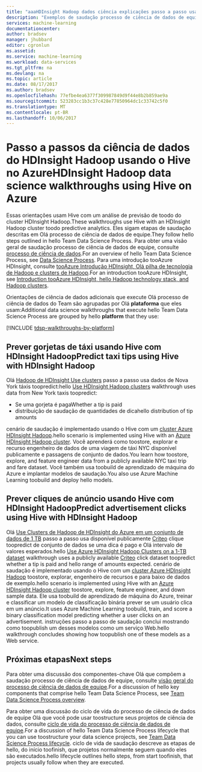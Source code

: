 ```yaml
---
title: "aaaHDInsight Hadoop dados ciência explicações passo a passo usando o Hive no Azure | Microsoft Docs"
description: "Exemplos de saudação processo de ciência de dados de equipe que o guiam através do uso de saudação do Hive em análise preditiva do toodo Hadoop de HDInsight do Azure."
services: machine-learning
documentationcenter: 
author: bradsev
manager: jhubbard
editor: cgronlun
ms.assetid: 
ms.service: machine-learning
ms.workload: data-services
ms.tgt_pltfrm: na
ms.devlang: na
ms.topic: article
ms.date: 08/17/2017
ms.author: bradsev
ms.openlocfilehash: 77efbe4ea6377f309987849d9f44e8b2b859ae9a
ms.sourcegitcommit: 523283cc1b3c37c428e77850964dc1c33742c5f0
ms.translationtype: MT
ms.contentlocale: pt-BR
ms.lasthandoff: 10/06/2017
---
```

# <a name="hdinsight-hadoop-data-science-walkthroughs-using-hive-on-azure"></a><span data-ttu-id="2ef6e-103">Passo a passos da ciência de dados do HDInsight Hadoop usando o Hive no Azure</span><span class="sxs-lookup"><span data-stu-id="2ef6e-103">HDInsight Hadoop data science walkthroughs using Hive on Azure</span></span> 

<span data-ttu-id="2ef6e-104">Essas orientações usam Hive com um análise de previsão de toodo do cluster HDInsight Hadoop.</span><span class="sxs-lookup"><span data-stu-id="2ef6e-104">These walkthroughs use Hive with an HDInsight Hadoop cluster toodo predictive analytics.</span></span> <span data-ttu-id="2ef6e-105">Eles sigam etapas de saudação descritas em Olá processo de ciência de dados de equipe.</span><span class="sxs-lookup"><span data-stu-id="2ef6e-105">They follow hello steps outlined in hello Team Data Science Process.</span></span> <span data-ttu-id="2ef6e-106">Para obter uma visão geral de saudação processo de ciência de dados de equipe, consulte [processo de ciência de dados](data-science-process-overview.md).</span><span class="sxs-lookup"><span data-stu-id="2ef6e-106">For an overview of hello Team Data Science Process, see [Data Science Process](data-science-process-overview.md).</span></span> <span data-ttu-id="2ef6e-107">Para uma introdução tooAzure HDInsight, consulte [tooAzure Introdução HDInsight, Olá pilha de tecnologia de Hadoop e clusters de Hadoop](../hdinsight/hdinsight-hadoop-introduction.md).</span><span class="sxs-lookup"><span data-stu-id="2ef6e-107">For an introduction tooAzure HDInsight, see [Introduction tooAzure HDInsight, hello Hadoop technology stack, and Hadoop clusters](../hdinsight/hdinsight-hadoop-introduction.md).</span></span>

<span data-ttu-id="2ef6e-108">Orientações de ciência de dados adicionais que execute Olá processo de ciência de dados do Team são agrupadas por Olá **plataforma** que eles usam:</span><span class="sxs-lookup"><span data-stu-id="2ef6e-108">Additional data science walkthroughs that execute hello Team Data Science Process are grouped by hello **platform** that they use:</span></span> 

[!INCLUDE [tdsp-walkthroughs-by-platform](../../includes/tdsp-walkthroughs-by-platform.md)]


## <a name="predict-taxi-tips-using-hive-with-hdinsight-hadoop"></a><span data-ttu-id="2ef6e-109">Prever gorjetas de táxi usando Hive com HDInsight Hadoop</span><span class="sxs-lookup"><span data-stu-id="2ef6e-109">Predict taxi tips using Hive with HDInsight Hadoop</span></span>

<span data-ttu-id="2ef6e-110">Olá [Hadoop de HDInsight Use clusters](machine-learning-data-science-process-hive-walkthrough.md) passo a passo usa dados de Nova York táxis toopredict:</span><span class="sxs-lookup"><span data-stu-id="2ef6e-110">hello [Use HDInsight Hadoop clusters](machine-learning-data-science-process-hive-walkthrough.md) walkthrough uses data from New York taxis toopredict:</span></span> 

- <span data-ttu-id="2ef6e-111">Se uma gorjeta é paga</span><span class="sxs-lookup"><span data-stu-id="2ef6e-111">Whether a tip is paid</span></span> 
- <span data-ttu-id="2ef6e-112">distribuição de saudação de quantidades de dica</span><span class="sxs-lookup"><span data-stu-id="2ef6e-112">hello distribution of tip amounts</span></span>

<span data-ttu-id="2ef6e-113">cenário de saudação é implementado usando o Hive com um [cluster Azure HDInsight Hadoop](https://azure.microsoft.com/services/hdinsight/).</span><span class="sxs-lookup"><span data-stu-id="2ef6e-113">hello scenario is implemented using Hive with an [Azure HDInsight Hadoop cluster](https://azure.microsoft.com/services/hdinsight/).</span></span> <span data-ttu-id="2ef6e-114">Você aprenderá como toostore, explorar e recurso engenheiro de dados de uma viagem de táxi NYC disponível publicamente e passagens de conjunto de dados.</span><span class="sxs-lookup"><span data-stu-id="2ef6e-114">You learn how toostore, explore, and feature engineer data from a publicly available NYC taxi trip and fare dataset.</span></span> <span data-ttu-id="2ef6e-115">Você também usa toobuild de aprendizado de máquina do Azure e implantar modelos de saudação.</span><span class="sxs-lookup"><span data-stu-id="2ef6e-115">You also use Azure Machine Learning toobuild and deploy hello models.</span></span>

## <a name="predict-advertisement-clicks-using-hive-with-hdinsight-hadoop"></a><span data-ttu-id="2ef6e-116">Prever cliques de anúncio usando Hive com HDInsight Hadoop</span><span class="sxs-lookup"><span data-stu-id="2ef6e-116">Predict advertisement clicks using Hive with HDInsight Hadoop</span></span>

<span data-ttu-id="2ef6e-117">Olá [Use Clusters de Hadoop de HDInsight do Azure em um conjunto de dados de 1 TB](machine-learning-data-science-process-hive-criteo-walkthrough.md) passo a passo usa disponível publicamente [Criteo](http://labs.criteo.com/downloads/download-terabyte-click-logs/) clique toopredict de conjunto de dados se uma dica é pago e Olá intervalo de valores esperados.</span><span class="sxs-lookup"><span data-stu-id="2ef6e-117">hello [Use Azure HDInsight Hadoop Clusters on a 1-TB dataset](machine-learning-data-science-process-hive-criteo-walkthrough.md) walkthrough uses a publicly available [Criteo](http://labs.criteo.com/downloads/download-terabyte-click-logs/) click dataset toopredict whether a tip is paid and hello range of amounts expected.</span></span> <span data-ttu-id="2ef6e-118">cenário de saudação é implementado usando o Hive com um [cluster Azure HDInsight Hadoop](https://azure.microsoft.com/services/hdinsight/) toostore, explorar, engenheiro de recursos e para baixo de dados de exemplo.</span><span class="sxs-lookup"><span data-stu-id="2ef6e-118">hello scenario is implemented using Hive with an [Azure HDInsight Hadoop cluster](https://azure.microsoft.com/services/hdinsight/) toostore, explore, feature engineer, and down sample data.</span></span> <span data-ttu-id="2ef6e-119">Ele usa toobuild de aprendizado de máquina do Azure, treinar e classificar um modelo de classificação binária prever se um usuário clica em um anúncio.</span><span class="sxs-lookup"><span data-stu-id="2ef6e-119">It uses Azure Machine Learning toobuild, train, and score a binary classification model predicting whether a user clicks on an advertisement.</span></span> <span data-ttu-id="2ef6e-120">instruções passo a passo de saudação conclui mostrando como toopublish um desses modelos como um serviço Web.</span><span class="sxs-lookup"><span data-stu-id="2ef6e-120">hello walkthrough concludes showing how toopublish one of these models as a Web service.</span></span>


## <a name="next-steps"></a><span data-ttu-id="2ef6e-121">Próximas etapas</span><span class="sxs-lookup"><span data-stu-id="2ef6e-121">Next steps</span></span>

<span data-ttu-id="2ef6e-122">Para obter uma discussão dos componentes-chave Olá que compõem a saudação processo de ciência de dados de equipe, consulte [visão geral do processo de ciência de dados de equipe](data-science-process-overview.md).</span><span class="sxs-lookup"><span data-stu-id="2ef6e-122">For a discussion of hello key components that comprise hello Team Data Science Process, see [Team Data Science Process overview](data-science-process-overview.md).</span></span>

<span data-ttu-id="2ef6e-123">Para obter uma discussão do ciclo de vida do processo de ciência de dados de equipe Olá que você pode usar toostructure seus projetos de ciência de dados, consulte [ciclo de vida do processo de ciência de dados de equipe](data-science-process-lifecycle.md).</span><span class="sxs-lookup"><span data-stu-id="2ef6e-123">For a discussion of hello Team Data Science Process lifecycle that you can use toostructure your data science projects, see [Team Data Science Process lifecycle](data-science-process-lifecycle.md).</span></span> <span data-ttu-id="2ef6e-124">ciclo de vida de saudação descreve as etapas de hello, do início toofinish, que projetos normalmente seguem quando eles são executados.</span><span class="sxs-lookup"><span data-stu-id="2ef6e-124">hello lifecycle outlines hello steps, from start toofinish, that projects usually follow when they are executed.</span></span> 

